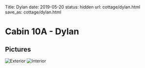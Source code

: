 Title: Dylan
date: 2019-05-20
status: hidden
url: cottage/dylan.html
save_as: cottage/dylan.html

Cabin 10A - Dylan
=====

Pictures
-----

![Exterior]({static}/images/dylan/1.jpg)
![Interior]({static}/images/dylan/2.jpg)
